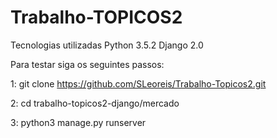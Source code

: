 # Trabalho-TOPICOS2


Tecnologias utilizadas
Python 3.5.2
Django 2.0

Para testar siga os seguintes passos:

1: git clone https://github.com/SLeoreis/Trabalho-Topicos2.git

2: cd trabalho-topicos2-django/mercado

3: python3 manage.py runserver
